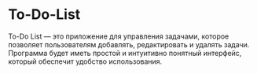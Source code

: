 # To-Do-List
 To-Do List — это приложение для управления задачами, которое позволяет пользователям добавлять, редактировать и удалять задачи. Программа будет иметь простой и интуитивно понятный интерфейс, который обеспечит удобство использования.
